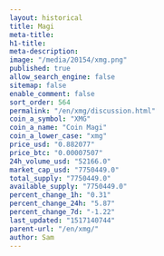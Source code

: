 ```yaml
---
layout: historical
title: Magi
meta-title: 
h1-title: 
meta-description: 
image: "/media/20154/xmg.png"
published: true
allow_search_engine: false
sitemap: false
enable_comment: false
sort_order: 564
permalink: "/en/xmg/discussion.html"
coin_a_symbol: "XMG"
coin_a_name: "Coin Magi"
coin_a_lower_case: "xmg"
price_usd: "0.882077"
price_btc: "0.00007507"
24h_volume_usd: "52166.0"
market_cap_usd: "7750449.0"
total_supply: "7750449.0"
available_supply: "7750449.0"
percent_change_1h: "0.31"
percent_change_24h: "5.87"
percent_change_7d: "-1.22"
last_updated: "1517140744"
parent-url: "/en/xmg/"
author: Sam
---
```


